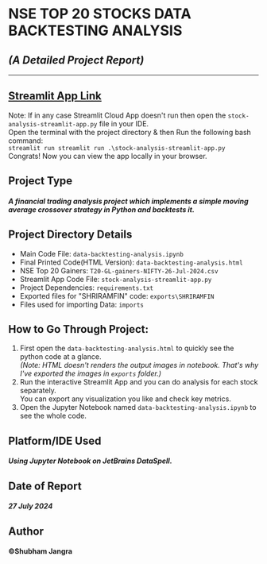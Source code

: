 # NSE TOP 20 STOCKS DATA BACKTESTING ANALYSIS
## *(A Detailed Project Report)*
---
## [Streamlit App Link](https://stock-backtesting-analysis.streamlit.app/)
Note: If in any case Streamlit Cloud App doesn't run then open the `stock-analysis-streamlit-app.py` file in your IDE.<br>
Open the terminal with the project directory & then Run the following bash command:<br>
`streamlit run streamlit run .\stock-analysis-streamlit-app.py`<br>
Congrats! Now you can view the app locally in your browser.

## Project Type

##### *A financial trading analysis project which implements a simple moving average crossover strategy in Python and backtests it.*

## Project Directory Details

- Main Code File: `data-backtesting-analysis.ipynb`
- Final Printed Code(HTML Version): `data-backtesting-analysis.html`
- NSE Top 20 Gainers: `T20-GL-gainers-NIFTY-26-Jul-2024.csv`
- Streamlit App Code File: `stock-analysis-streamlit-app.py`
- Project Dependencies: `requirements.txt`
- Exported files for "SHRIRAMFIN" code: `exports\SHRIRAMFIN`
- Files used for importing Data: `imports`

## How to Go Through Project:
1. First open the `data-backtesting-analysis.html` to quickly see the python code at a glance.<br>
   *(Note: HTML doesn't renders the output images in notebook. That's why I've exported the images in `exports` folder.)*
2. Run the interactive Streamlit App and you can do analysis for each stock separately.<br>
    You can export any visualization you like and check key metrics.
3. Open the Jupyter Notebook named `data-backtesting-analysis.ipynb` to see the whole code.

## Platform/IDE Used

##### Using Jupyter Notebook on JetBrains DataSpell.

## Date of Report

##### 27 July 2024

## Author

#### ©Shubham Jangra
